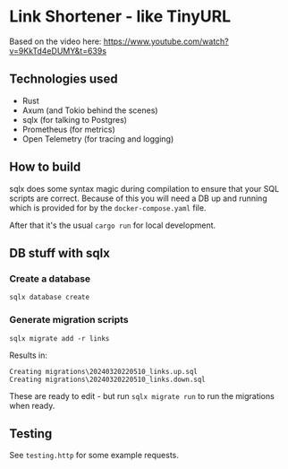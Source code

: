 # Link Shortener - like TinyURL

Based on the video here: https://www.youtube.com/watch?v=9KkTd4eDUMY&t=639s

## Technologies used
* Rust
* Axum (and Tokio behind the scenes)
* sqlx (for talking to Postgres)
* Prometheus (for metrics)
* Open Telemetry (for tracing and logging)

## How to build
sqlx does some syntax magic during compilation to ensure that your SQL scripts are correct. Because of this you will need a DB up and running which is provided for by the `docker-compose.yaml` file.

After that it's the usual `cargo run` for local development.

## DB stuff with sqlx
### Create a database
`sqlx database create`

### Generate migration scripts
`sqlx migrate add -r links`

Results in:
```
Creating migrations\20240320220510_links.up.sql
Creating migrations\20240320220510_links.down.sql
```

These are ready to edit - but run `sqlx migrate run` to run the migrations when ready.

## Testing
See `testing.http` for some example requests.